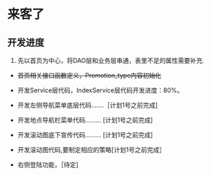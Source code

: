 # 来客了

## 开发进度

1. 先以首页为中心，将DAO层和业务层串通，表里不足的属性需要补充.

-  ~~首页相关接口函数定义，Promotion_type内容初始化~~

-  开发Service层代码，IndexService层代码开发进度：80%。

-  开发左侧导航菜单底层代码.......［计划1号之前完成]

-  开发地点导航栏菜单代码......... [计划1号之前完成]

-  开发滚动图底下宣传代码......... [计划1号之前完成]

-  开发滚动图代码,要制定相应的策略[计划1号之前完成］

-  右侧登陆功能，［待定]

